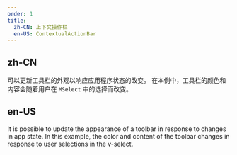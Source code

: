 ```yaml
---
order: 1
title:
  zh-CN: 上下文操作栏
  en-US: ContextualActionBar
---
```


## zh-CN

可以更新工具栏的外观以响应应用程序状态的改变。 在本例中，工具栏的颜色和内容会随着用户在 `MSelect` 中的选择而改变。

## en-US

It is possible to update the appearance of a toolbar in response to changes in app state. In this example, the color and content of the toolbar changes in response to user selections in the v-select.
